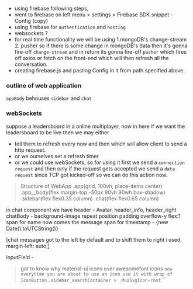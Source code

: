 - using firebase following steps,
- went to firebase on left menu > settings > Firebase SDK snippet - Config (copy)
- using firebase for `authentication` and `hosting`
- websockets ?
- for real time functionality we will be using 1.mongoDB's change-stream 2. pusher
so if there is some change in mongoDB's data then it's gonna fire-off `change-stream` and in return its gonna fire-off `pusher` which fires off axios or fetch on the front-end which will then refresh all the conversation.
- creating firebase.js and pasting Config in it from path specified above.

### outline of web application
`appBody` behouses `sidebar` and `chat`

### webSockets
suppose a leadersboard in a online multiplayer, now in here if we want the leadersboard to be live then we may either
- tell them to refresh every now and then which will allow client to send a http request.
- or we ourselves set a refresh timer
- or we could use webSockets, so for using it first we send a `connection request` and then only if the request gets accepted we send a `data request` since TCP got kicked-off so we can do this action now.


> Structure of WebApp
.app(grid, 100vh, place-items center)
  .app__body(flex margin-top:-50px 90vh 90wh box-shadow)
    .sidebar(flex flex0.35 column)
    .chat(flex flex0.65 column)

in chat component
we have
header - Avatar, header_info, header_right
chatBody - background-image repeat position padding overflow-y flex:1
  span for name
  now comes the message
  span for timestamp - {new Date().toUTCString()}

  [chat messages got to the left by default and to shift them to right i used margin-left: auto;]

inputField - 

> got to know why material-ui icons over awesomefont icons
`now everytime you are about to use an icon use it with wrap of IconButton`
`.sidebar_searchContainer > .MuiSvgIcon-root`
``